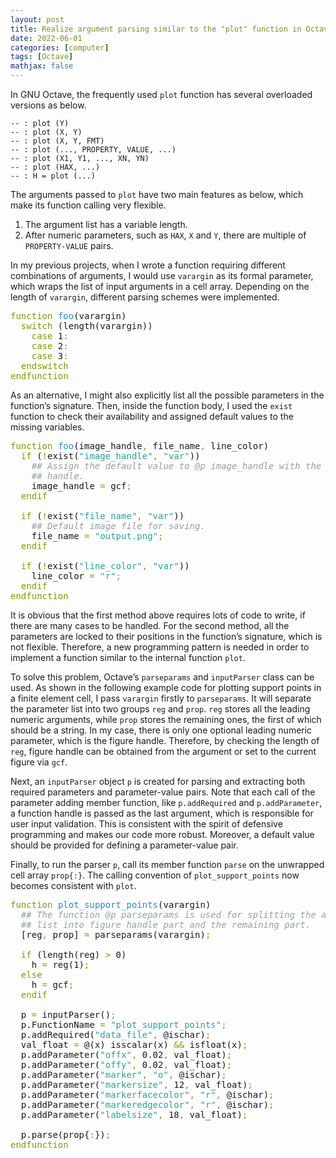 ```yaml
---
layout: post
title: Realize argument parsing similar to the "plot" function in Octave
date: 2022-06-01
categories: [computer]
tags: [Octave]
mathjax: false
---
```


In GNU Octave, the frequently used `plot` function has several overloaded versions as below.

    -- : plot (Y)
    -- : plot (X, Y)
    -- : plot (X, Y, FMT)
    -- : plot (..., PROPERTY, VALUE, ...)
    -- : plot (X1, Y1, ..., XN, YN)
    -- : plot (HAX, ...)
    -- : H = plot (...)

The arguments passed to `plot` have two main features as below, which make its function calling very flexible.

1.  The argument list has a variable length.
2.  After numeric parameters, such as `HAX`, `X` and `Y`, there are multiple of `PROPERTY-VALUE` pairs.

In my previous projects, when I wrote a function requiring different combinations of arguments, I would use `varargin` as its formal parameter, which wraps the list of input arguments in a cell array. Depending on the length of `varargin`, different parsing schemes were implemented.

<pre class="src src-octave"><span style="color: #859900;">function</span> <span style="color: #268bd2;">foo</span>(varargin)
  <span style="color: #859900;">switch</span> (length(varargin))
    <span style="color: #859900;">case</span> 1<span style="color: #859900;">:</span>
    <span style="color: #859900;">case</span> 2<span style="color: #859900;">:</span>
    <span style="color: #859900;">case</span> 3<span style="color: #859900;">:</span>
  <span style="color: #859900;">endswitch</span>
<span style="color: #859900;">endfunction</span>
</pre>

As an alternative, I might also explicitly list all the possible parameters in the function&rsquo;s signature. Then, inside the function body, I used the `exist` function to check their availability and assigned default values to the missing variables.

<pre class="src src-octave"><span style="color: #859900;">function</span> <span style="color: #268bd2;">foo</span>(image_handle<span style="color: #859900;">,</span> file_name<span style="color: #859900;">,</span> line_color)
  <span style="color: #859900;">if</span> (<span style="color: #859900;">!</span>exist(<span style="color: #2aa198;">"image_handle"</span><span style="color: #859900;">,</span> <span style="color: #2aa198;">"var"</span>))
    <span style="color: #93a1a1; font-style: italic;">## Assign the default value to @p image_handle with the current figure</span>
    <span style="color: #93a1a1; font-style: italic;">## handle.</span>
    image_handle <span style="color: #859900;">=</span> gcf<span style="color: #859900;">;</span>
  <span style="color: #859900;">endif</span>

  <span style="color: #859900;">if</span> (<span style="color: #859900;">!</span>exist(<span style="color: #2aa198;">"file_name"</span><span style="color: #859900;">,</span> <span style="color: #2aa198;">"var"</span>))
    <span style="color: #93a1a1; font-style: italic;">## Default image file for saving.</span>
    file_name <span style="color: #859900;">=</span> <span style="color: #2aa198;">"output.png"</span><span style="color: #859900;">;</span>
  <span style="color: #859900;">endif</span>

  <span style="color: #859900;">if</span> (<span style="color: #859900;">!</span>exist(<span style="color: #2aa198;">"line_color"</span><span style="color: #859900;">,</span> <span style="color: #2aa198;">"var"</span>))
    line_color <span style="color: #859900;">=</span> <span style="color: #2aa198;">"r"</span><span style="color: #859900;">;</span>
  <span style="color: #859900;">endif</span>
<span style="color: #859900;">endfunction</span>
</pre>

It is obvious that the first method above requires lots of code to write, if there are many cases to be handled. For the second method, all the parameters are locked to their positions in the function&rsquo;s signature, which is not flexible. Therefore, a new programming pattern is needed in order to implement a function similar to the internal function `plot`.

To solve this problem, Octave&rsquo;s `parseparams` and `inputParser` class can be used. As shown in the following example code for plotting support points in a finite element cell, I pass `varargin` firstly to `parseparams`. It will separate the parameter list into two groups `reg` and `prop`. `reg` stores all the leading numeric arguments, while `prop` stores the remaining ones, the first of which should be a string. In my case, there is only one optional leading numeric parameter, which is the figure handle. Therefore, by checking the length of `reg`, figure handle can be obtained from the argument or set to the current figure via `gcf`.

Next, an `inputParser` object `p` is created for parsing and extracting both required parameters and parameter-value pairs. Note that each call of the parameter adding member function, like `p.addRequired` and `p.addParameter`, a function handle is passed as the last argument, which is responsible for user input validation. This is consistent with the spirit of defensive programming and makes our code more robust. Moreover, a default value should be provided for defining a parameter-value pair.

Finally, to run the parser `p`, call its member function `parse` on the unwrapped cell array `prop{:}`. The calling convention of `plot_support_points` now becomes consistent with `plot`.

<pre class="src src-octave"><span style="color: #859900;">function</span> <span style="color: #268bd2;">plot_support_points</span>(varargin)
  <span style="color: #93a1a1; font-style: italic;">## The function @p parseparams is used for splitting the argument</span>
  <span style="color: #93a1a1; font-style: italic;">## list into figure handle part and the remaining part.</span>
  [reg<span style="color: #859900;">,</span> prop] <span style="color: #859900;">=</span> parseparams(varargin)<span style="color: #859900;">;</span>

  <span style="color: #859900;">if</span> (length(reg) <span style="color: #859900;">&gt;</span> 0)
    h <span style="color: #859900;">=</span> reg(1)<span style="color: #859900;">;</span>
  <span style="color: #859900;">else</span>
    h <span style="color: #859900;">=</span> gcf<span style="color: #859900;">;</span>
  <span style="color: #859900;">endif</span>

  p <span style="color: #859900;">=</span> inputParser()<span style="color: #859900;">;</span>
  p.FunctionName <span style="color: #859900;">=</span> <span style="color: #2aa198;">"plot_support_points"</span><span style="color: #859900;">;</span>
  p.addRequired(<span style="color: #2aa198;">"data_file"</span><span style="color: #859900;">,</span> @ischar)<span style="color: #859900;">;</span>
  val_float <span style="color: #859900;">=</span> @(x) isscalar(x) <span style="color: #859900;">&amp;&amp;</span> isfloat(x)<span style="color: #859900;">;</span>
  p.addParameter(<span style="color: #2aa198;">"offx"</span><span style="color: #859900;">,</span> 0.02<span style="color: #859900;">,</span> val_float)<span style="color: #859900;">;</span>
  p.addParameter(<span style="color: #2aa198;">"offy"</span><span style="color: #859900;">,</span> 0.02<span style="color: #859900;">,</span> val_float)<span style="color: #859900;">;</span>
  p.addParameter(<span style="color: #2aa198;">"marker"</span><span style="color: #859900;">,</span> <span style="color: #2aa198;">"o"</span><span style="color: #859900;">,</span> @ischar)<span style="color: #859900;">;</span>
  p.addParameter(<span style="color: #2aa198;">"markersize"</span><span style="color: #859900;">,</span> 12<span style="color: #859900;">,</span> val_float)<span style="color: #859900;">;</span>
  p.addParameter(<span style="color: #2aa198;">"markerfacecolor"</span><span style="color: #859900;">,</span> <span style="color: #2aa198;">"r"</span><span style="color: #859900;">,</span> @ischar)<span style="color: #859900;">;</span>
  p.addParameter(<span style="color: #2aa198;">"markeredgecolor"</span><span style="color: #859900;">,</span> <span style="color: #2aa198;">"r"</span><span style="color: #859900;">,</span> @ischar)<span style="color: #859900;">;</span>
  p.addParameter(<span style="color: #2aa198;">"labelsize"</span><span style="color: #859900;">,</span> 18<span style="color: #859900;">,</span> val_float)<span style="color: #859900;">;</span>

  p.parse(prop{<span style="color: #859900;">:</span>})<span style="color: #859900;">;</span>
<span style="color: #859900;">endfunction</span>
</pre>
